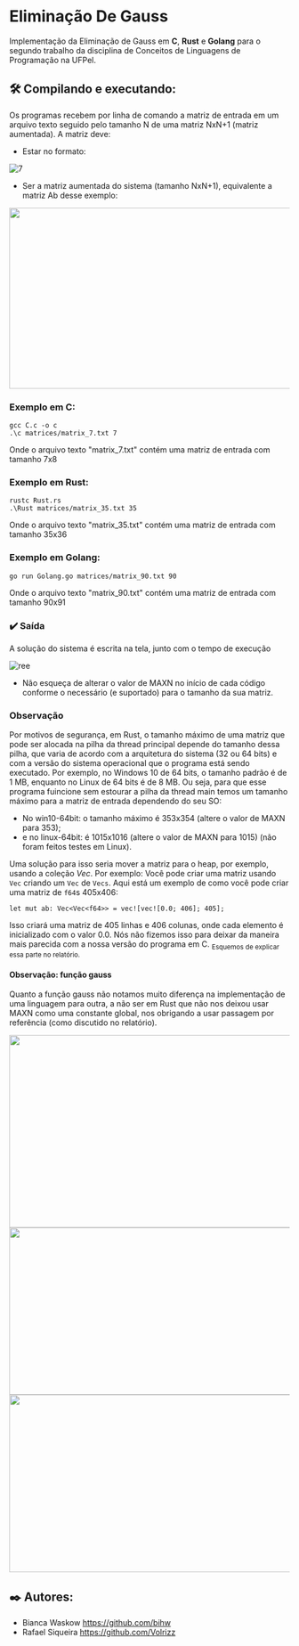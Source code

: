 # Eliminação De Gauss
Implementação da Eliminação de Gauss em __C__, __Rust__ e __Golang__ para o segundo trabalho da disciplina de Conceitos de Linguagens de Programação na UFPel.


## 🛠️ Compilando e executando:
Os programas recebem por linha de comando a matriz de entrada em um arquivo texto seguido pelo tamanho N de uma matriz NxN+1 (matriz aumentada). A matriz deve:
* Estar no formato: 

![7](https://user-images.githubusercontent.com/76601652/235682119-3fcdb58b-7da4-4058-b486-225d6d9e020a.PNG)
* Ser a matriz aumentada do sistema (tamanho NxN+1), equivalente a matriz Ab desse exemplo:

<img src="https://user-images.githubusercontent.com/76601652/235670730-cc2ee712-386e-4d25-895d-354c366a8801.PNG" width="601" height="325">

### Exemplo em C:
```
gcc C.c -o c
.\c matrices/matrix_7.txt 7
```
Onde o arquivo texto "matrix_7.txt" contém uma matriz de entrada com tamanho 7x8


### Exemplo em Rust:
```
rustc Rust.rs
.\Rust matrices/matrix_35.txt 35
```
Onde o arquivo texto "matrix_35.txt" contém uma matriz de entrada com tamanho 35x36


### Exemplo em Golang:
```
go run Golang.go matrices/matrix_90.txt 90
```
Onde o arquivo texto "matrix_90.txt" contém uma matriz de entrada com tamanho 90x91

### ✔️ Saída
A solução do sistema é escrita na tela, junto com o tempo de execução

![ree](https://user-images.githubusercontent.com/76601652/235684084-eca04f76-b4df-4175-8fb5-b1fdc9593c08.PNG) 

* Não esqueça de alterar o valor de MAXN no início de cada código conforme o necessário (e suportado) para o tamanho da sua matriz.

### Observação
Por motivos de segurança, em Rust, o tamanho máximo de uma matriz que pode ser alocada na pilha da thread principal depende do tamanho dessa pilha, que varia de acordo com a arquitetura do sistema (32 ou 64 bits) e com a versão do sistema operacional que o programa está sendo executado. Por exemplo, no Windows 10 de 64 bits, o tamanho padrão é de 1 MB, enquanto no Linux de 64 bits é de 8 MB. Ou seja, para que esse programa fuincione sem estourar a pilha da thread main temos um tamanho máximo para a matriz de entrada dependendo do seu SO: 
* No win10-64bit: o tamanho máximo é 353x354 (altere o valor de MAXN para 353);
* e no linux-64bit: é 1015x1016 (altere o valor de MAXN para 1015) (não foram feitos testes em Linux).

Uma solução para isso seria mover a matriz para o heap, por exemplo, usando a coleção _Vec_. Por exemplo:
Você pode criar uma matriz usando ```Vec``` criando um ```Vec``` de ```Vecs```. Aqui está um exemplo de como você pode criar uma matriz de ```f64```s 405x406:
```
let mut ab: Vec<Vec<f64>> = vec![vec![0.0; 406]; 405];
```
Isso criará uma matriz de 405 linhas e 406 colunas, onde cada elemento é inicializado com o valor 0.0.
Nós não fizemos isso para deixar da maneira mais parecida com a nossa versão do programa em C.
<sub>Esquemos de explicar essa parte no relatório.</sub>

#### Observação: função gauss
Quanto a função gauss não notamos muito diferença na implementação de uma linguagem para outra, a não ser em Rust que não nos deixou usar MAXN como uma constante global, nos obrigando a usar passagem por referência (como discutido no relatório).

<img src="https://user-images.githubusercontent.com/76601652/235966043-0a674dfc-c53d-4faa-84f6-35d02afd4b0c.PNG" width="601" height="346">
<img src="https://user-images.githubusercontent.com/76601652/235967978-432f58c5-2b7a-4b3e-b761-6a63837a0b26.PNG" width="601" height="300">
<img src="https://user-images.githubusercontent.com/76601652/235967979-45c712f3-0f84-49ab-978d-3b2d0f4e6acb.PNG" width="601" height="319">

## ✒️ Autores: 
* Bianca Waskow https://github.com/bihw <br>
* Rafael Siqueira https://github.com/Volrizz
